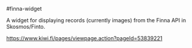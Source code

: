 #finna-widget

A widget for displaying records (currently images) from the Finna API in Skosmos/Finto.

https://www.kiwi.fi/pages/viewpage.action?pageId=53839221
